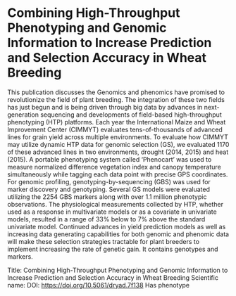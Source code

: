 # Combining High-Throughput Phenotyping and Genomic Information to Increase Prediction and Selection Accuracy in Wheat Breeding

This publication discusses the Genomics and phenomics have promised to revolutionize the field of plant breeding. The integration of these two fields has just begun and is being driven through big data by advances in next-generation sequencing and developments of field-based high-throughput phenotyping (HTP) platforms. Each year the International Maize and Wheat Improvement Center (CIMMYT) evaluates tens-of-thousands of advanced lines for grain yield across multiple environments. To evaluate how CIMMYT may utilize dynamic HTP data for genomic selection (GS), we evaluated 1170 of these advanced lines in two environments, drought (2014, 2015) and heat (2015). A portable phenotyping system called ‘Phenocart’ was used to measure normalized difference vegetation index and canopy temperature simultaneously while tagging each data point with precise GPS coordinates. For genomic profiling, genotyping-by-sequencing (GBS) was used for marker discovery and genotyping. Several GS models were evaluated utilizing the 2254 GBS markers along with over 1.1 million phenotypic observations. The physiological measurements collected by HTP, whether used as a response in multivariate models or as a covariate in univariate models, resulted in a range of 33% below to 7% above the standard univariate model. Continued advances in yield prediction models as well as increasing data generating capabilities for both genomic and phenomic data will make these selection strategies tractable for plant breeders to implement increasing the rate of genetic gain.
It contains  genotypes and  markers.

Title: Combining High-Throughput Phenotyping and Genomic Information to Increase Prediction and Selection Accuracy in Wheat Breeding
Scientific name: 
DOI: https://doi.org/10.5061/dryad.7f138
Has phenotype 

